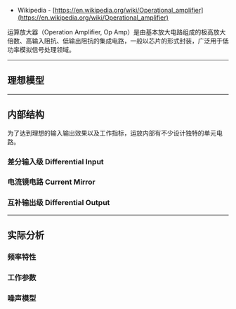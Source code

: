+ Wikipedia - [https://en.wikipedia.org/wiki/Operational_amplifier](https://en.wikipedia.org/wiki/Operational_amplifier)

运算放大器（Operation Amplifier, Op Amp）是由基本放大电路组成的极高放大倍数、高输入阻抗、低输出阻抗的集成电路，一般以芯片的形式封装，广泛用于低功率模拟信号处理领域。

---
## 理想模型




---
## 内部结构

为了达到理想的输入输出效果以及工作指标，运放内部有不少设计独特的单元电路。



### 差分输入级 Differential Input




### 电流镜电路 Current Mirror



### 互补输出级 Differential Output



---
## 实际分析 


### 频率特性


### 工作参数


### 噪声模型